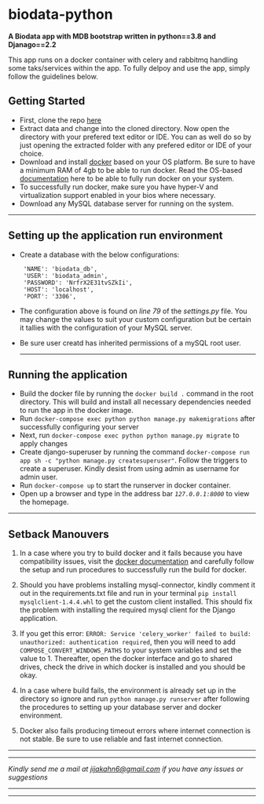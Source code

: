 # biodata-python
**A Biodata app with MDB bootstrap  written in python==3.8 and Djanago==2.2**

This app runs on a docker container with celery and rabbitmq handling some taks/services within the app. To fully delpoy and use the app, simply follow the guidelines below.

## Getting Started

- First, clone the repo [here](https://github.com/CharaD7/biodata-python.git)
- Extract data and change into the cloned directory. Now open the directory with your prefered text editor or IDE. You can as well do so by just opening the extracted folder with any prefered editor or IDE of your choice.
- Download and install [docker](https://hub.docker.com/) based on your OS platform. Be sure to have a minimum RAM of 4gb to be able to run docker. Read the OS-based [documentation](https://docs.docker.com/) here to be able to fully run docker on your system.
- To successfully run docker, make sure you have hyper-V and virtualization support enabled in your bios where necessary. 
-  Download any MySQL database server for running on the system.



  ***

## Setting up the application run environment

-  Create a database with the below configurations:
  
        'NAME': 'biodata_db',
        'USER': 'biodata_admin',
        'PASSWORD': 'NrfrX2E31tvSZkIi',
        'HOST': 'localhost',
        'PORT': '3306',

- The configuration above is found on _line 79_ of the _settings.py_ file. You may change the values to suit your custom configuration but be certain it tallies with the configuration of your MySQL server.
- Be sure user creatd has inherited permissions of a mySQL root user.
  
  ***

## Running the application

-  Build the docker file by running the `docker build .` command in the root directory. This will build and install all necessary dependencies needed to run the app in the docker image.
- Run `docker-compose exec python python manage.py makemigrations` after successfully configuring your server
- Next, run `docker-compose exec python python manage.py migrate` to apply changes
- Create django-superuser by running the command `docker-compose run app sh -c "python manage.py createsuperuser"`. Follow the triggers to create a superuser. Kindly desist from using admin as username for admin user.
- Run `docker-compose up` to start the runserver in docker container.
- Open up a browser and type in the address bar _`127.0.0.1:8000`_ to view the homepage.

***

## Setback Manouvers

1. In a case where you try to build docker and it fails because you have compatibility issues, visit the [docker documentation](https://docs.docker.com/) and carefully follow the setup and run procedures to successfully run the build for docker.

2. Should you have problems installing mysql-connector, kindly comment it out in the requirements.txt file and run in your terminal `pip install mysqlclient-1.4.4.whl` to get the custom client installed. This should fix the problem with installing the required mysql client for the Django application.

3. If you get this error: `ERROR: Service 'celery_worker' failed to build: unauthorized: authentication required`, then you will need to add `COMPOSE_CONVERT_WINDOWS_PATHS` to your system variables and set the value to 1. Thereafter, open the docker interface and go to shared drives, check the drive in which docker is installed and you should be okay.

4. In a case where build fails, the environment is already set up in the directory so ignore and run `python manage.py runserver` after following the procedures to setting up your database server and docker environment.

5. Docker also fails producing timeout errors where internet connection is not stable. Be sure to use reliable and fast internet connection.

***


***

 _Kindly send me a mail at <jijakahn6@gmail.com> if you have any issues or suggestions_
 
 ***
 ***